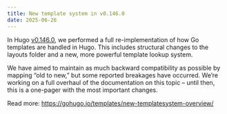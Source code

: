 ```yaml
---
title: New template system in v0.146.0
date: 2025-06-26
---
```


In Hugo [v0.146.0](https://github.com/gohugoio/hugo/releases/tag/v0.146.0), we performed a full re-implementation of how Go templates are handled in Hugo. This includes structural changes to the layouts folder and a new, more powerful template lookup system.

We have aimed to maintain as much backward compatibility as possible by mapping “old to new,” but some reported breakages have occurred. We’re working on a full overhaul of the documentation on this topic – until then, this is a one-pager with the most important changes.

Read more: https://gohugo.io/templates/new-templatesystem-overview/
